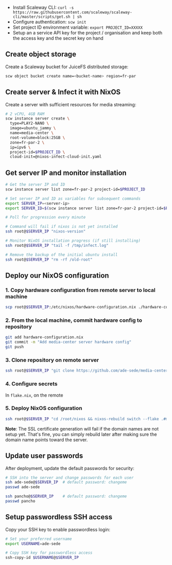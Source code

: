 - Install Scaleway CLI: `curl -s https://raw.githubusercontent.com/scaleway/scaleway-cli/master/scripts/get.sh | sh`
- Configure authentication: `scw init`
- Set project ID environment variable: `export PROJECT_ID=XXXXX`
- Setup an a service API key for the project / organisation and keep both the access key and the secret key on hand

## Create object storage

Create a Scaleway bucket for JuiceFS distributed storage:

```bash
scw object bucket create name=<bucket-name> region=fr-par
```

## Create server & Infect it with NixOS

Create a server with sufficient resources for media streaming:

```bash
# 2 vCPU, 4GB RAM
scw instance server create \
  type=PLAY2-NANO \
  image=ubuntu_jammy \
  name=media-center \
  root-volume=block:25GB \
  zone=fr-par-2 \
  ip=ipv6 \
  project-id=$PROJECT_ID \
  cloud-init=@nixos-infect-cloud-init.yaml
```

## Get server IP and monitor installation

```bash
# Get the server IP and ID
scw instance server list zone=fr-par-2 project-id=$PROJECT_ID

# Set server IP and ID as variables for subsequent commands
export SERVER_IP=<server-ip>
export SERVER_ID=$(scw instance server list zone=fr-par-2 project-id=$PROJECT_ID -o json | jq -r '.[0].id')

# Poll for progression every minute

# Command will fail if nixos is not yet installed
ssh root@$SERVER_IP "nixos-version"

# Monitor NixOS installation progress (if still installing)
ssh root@$SERVER_IP "tail -f /tmp/infect.log"

# Remove the backup of the initial ubuntu install
ssh root@$SERVER_IP "rm -rf /old-root"
```

## Deploy our NixOS configuration

### 1. Copy hardware configuration from remote server to local machine

```bash
scp root@$SERVER_IP:/etc/nixos/hardware-configuration.nix ./hardware-configuration.nix
```

### 2. From the local machine, commit hardware config to repository

```bash
git add hardware-configuration.nix
git commit -m "Add media-center server hardware config"
git push
```

### 3. Clone repository on remote server

```bash
ssh root@$SERVER_IP "git clone https://github.com/ade-sede/media-center.git /root/nixos"
```

### 4. Configure secrets

In `flake.nix`, on the remote

### 5. Deploy NixOS configuration

```bash
ssh root@$SERVER_IP "cd /root/nixos && nixos-rebuild switch --flake .#media-center"
```

**Note**: The SSL certificate generation will fail if the domain names are not setup yet. That's fine, you can simply rebuild later after making sure the domain name points toward the server.

## Update user passwords

After deployment, update the default passwords for security:

```bash
# SSH into the server and change passwords for each user
ssh ade-sede@$SERVER_IP  # default password: changeme
passwd ade-sede

ssh pancho@$SERVER_IP    # default password: changeme
passwd pancho
```

## Setup passwordless SSH access

Copy your SSH key to enable passwordless login:

```bash
# Set your preferred username
export USERNAME=ade-sede

# Copy SSH key for passwordless access
ssh-copy-id $USERNAME@$SERVER_IP
```
